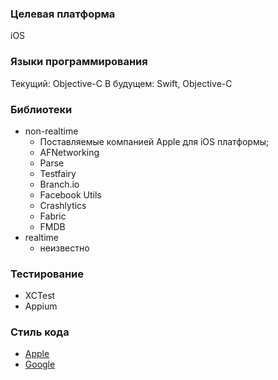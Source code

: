 
### Целевая платформа
iOS

### Языки программирования

Текущий: Objective-C
В будущем: Swift, Objective-C

### Библиотеки

* non-realtime
  * Поставляемые компанией Apple для iOS платформы;
  * AFNetworking
  * Parse
  * Testfairy
  * Branch.io
  * Facebook Utils
  * Crashlytics
  * Fabric
  * FMDB
* realtime
  * неизвестно

### Тестирование
* XCTest
* Appium

### Стиль кода

* [Apple](https://developer.apple.com/library/ios/documentation/Cocoa/Conceptual/ProgrammingWithObjectiveC/Introduction/Introduction.html#//apple_ref/doc/uid/TP40011210-CH1-SW1)
* [Google](https://google.github.io/styleguide/objcguide.xml#Spacing_And_Formatting)
